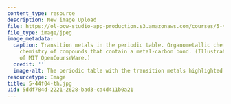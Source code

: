 ```yaml
---
content_type: resource
description: New image Upload
file: https://ol-ocw-studio-app-production.s3.amazonaws.com/courses/5-44-organometallic-chemistry-fall-2004/5ddf784d22212628bad3ca4d411b0a21_5-44f04-th.jpg
file_type: image/jpeg
image_metadata:
  caption: Transition metals in the periodic table. Organometallic chemistry is the
    chemistry of compounds that contain a metal-carbon bond. (Illustration courtesy
    of MIT OpenCourseWare.)
  credit: ''
  image-alt: The periodic table with the transition metals highlighted.
resourcetype: Image
title: 5-44f04-th.jpg
uid: 5ddf784d-2221-2628-bad3-ca4d411b0a21
---
```

